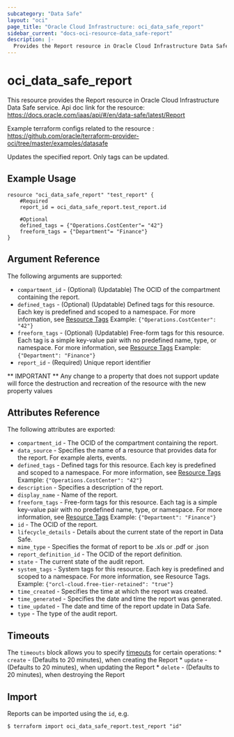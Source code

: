 ```yaml
---
subcategory: "Data Safe"
layout: "oci"
page_title: "Oracle Cloud Infrastructure: oci_data_safe_report"
sidebar_current: "docs-oci-resource-data_safe-report"
description: |-
  Provides the Report resource in Oracle Cloud Infrastructure Data Safe service
---
```


# oci_data_safe_report
This resource provides the Report resource in Oracle Cloud Infrastructure Data Safe service.
Api doc link for the resource: https://docs.oracle.com/iaas/api/#/en/data-safe/latest/Report

Example terraform configs related to the resource : https://github.com/oracle/terraform-provider-oci/tree/master/examples/datasafe

Updates the specified report. Only tags can be updated.

## Example Usage

```hcl
resource "oci_data_safe_report" "test_report" {
	#Required
	report_id = oci_data_safe_report.test_report.id

	#Optional
	defined_tags = {"Operations.CostCenter"= "42"}
	freeform_tags = {"Department"= "Finance"}
}
```

## Argument Reference

The following arguments are supported:

* `compartment_id` - (Optional) (Updatable) The OCID of the compartment containing the report.
* `defined_tags` - (Optional) (Updatable) Defined tags for this resource. Each key is predefined and scoped to a namespace. For more information, see [Resource Tags](https://docs.cloud.oracle.com/iaas/Content/General/Concepts/resourcetags.htm) Example: `{"Operations.CostCenter": "42"}` 
* `freeform_tags` - (Optional) (Updatable) Free-form tags for this resource. Each tag is a simple key-value pair with no predefined name, type, or namespace. For more information, see [Resource Tags](https://docs.cloud.oracle.com/iaas/Content/General/Concepts/resourcetags.htm)  Example: `{"Department": "Finance"}` 
* `report_id` - (Required) Unique report identifier


** IMPORTANT **
Any change to a property that does not support update will force the destruction and recreation of the resource with the new property values

## Attributes Reference

The following attributes are exported:

* `compartment_id` - The OCID of the compartment containing the report.
* `data_source` - Specifies the name of a resource that provides data for the report. For example alerts, events.
* `defined_tags` - Defined tags for this resource. Each key is predefined and scoped to a namespace. For more information, see [Resource Tags](https://docs.cloud.oracle.com/iaas/Content/General/Concepts/resourcetags.htm) Example: `{"Operations.CostCenter": "42"}` 
* `description` - Specifies a description of the report.
* `display_name` - Name of the report.
* `freeform_tags` - Free-form tags for this resource. Each tag is a simple key-value pair with no predefined name, type, or namespace. For more information, see [Resource Tags](https://docs.cloud.oracle.com/iaas/Content/General/Concepts/resourcetags.htm)  Example: `{"Department": "Finance"}` 
* `id` - The OCID of the report.
* `lifecycle_details` - Details about the current state of the report in Data Safe.
* `mime_type` - Specifies the format of report to be .xls or .pdf or .json
* `report_definition_id` - The OCID of the report definition.
* `state` - The current state of the audit report.
* `system_tags` - System tags for this resource. Each key is predefined and scoped to a namespace. For more information, see Resource Tags. Example: `{"orcl-cloud.free-tier-retained": "true"}` 
* `time_created` - Specifies the time at which the report was created.
* `time_generated` - Specifies the date and time the report was generated.
* `time_updated` - The date and time of the report update in Data Safe.
* `type` - The type of the audit report.

## Timeouts

The `timeouts` block allows you to specify [timeouts](https://registry.terraform.io/providers/oracle/oci/latest/docs/guides/changing_timeouts) for certain operations:
	* `create` - (Defaults to 20 minutes), when creating the Report
	* `update` - (Defaults to 20 minutes), when updating the Report
	* `delete` - (Defaults to 20 minutes), when destroying the Report


## Import

Reports can be imported using the `id`, e.g.

```
$ terraform import oci_data_safe_report.test_report "id"
```

